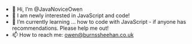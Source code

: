 - 👋 Hi, I’m @JavaNoviceOwen
- 👀 I am newly interested in JavaScript and code!
- 🌱 I’m currently learning ... how to code with JavaScript - if anyone has recommendations. Please help me out!
- 📫 How to reach me: owen@burnssheehan.co.uk 


<!---
JavaNoviceOwen/JavaNoviceOwen is a ✨ special ✨ repository because its `README.md` (this file) appears on your GitHub profile.
You can click the Preview link to take a look at your changes.
--->
